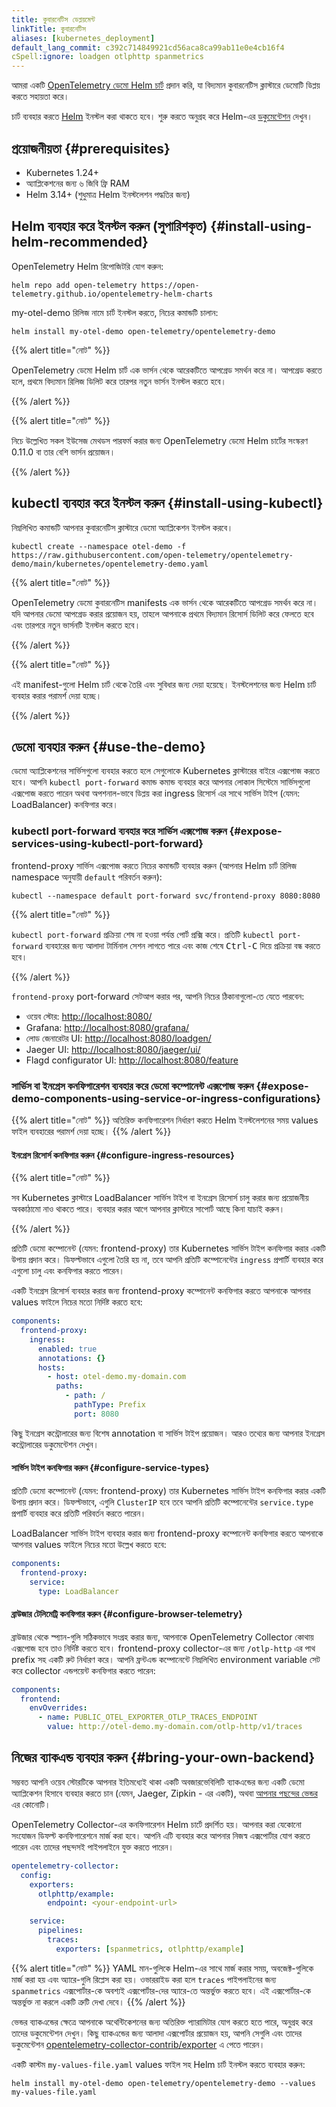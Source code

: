 ```yaml
---
title: কুবারনেটিস ডেপ্লয়মেন্ট
linkTitle: কুবারনেটিস
aliases: [kubernetes_deployment]
default_lang_commit: c392c714849921cd56aca8ca99ab11e0e4cb16f4
cSpell:ignore: loadgen otlphttp spanmetrics
---
```


আমরা একটি
[OpenTelemetry ডেমো Helm চার্ট](/docs/platforms/kubernetes/helm/demo/) প্রদান করি,
যা বিদ্যমান কুবারনেটিস ক্লাস্টারে ডেমোটি ডিপ্লয় করতে সহায়তা করে।

চার্ট ব্যবহার করতে [Helm](https://helm.sh) ইনস্টল করা থাকতে হবে। শুরু করতে
অনুগ্রহ করে Helm-এর [ডকুমেন্টেশন](https://helm.sh/docs/) দেখুন।

## প্রয়োজনীয়তা {#prerequisites}

- Kubernetes 1.24+
- অ্যাপ্লিকেশনের জন্য ৬ জিবি ফ্রি RAM
- Helm 3.14+ (শুধুমাত্র Helm ইনস্টলেশন পদ্ধতির জন্য)

## Helm ব্যবহার করে ইনস্টল করুন (সুপারিশকৃত) {#install-using-helm-recommended}

OpenTelemetry Helm রিপোজিটরি যোগ করুন:

```shell
helm repo add open-telemetry https://open-telemetry.github.io/opentelemetry-helm-charts
```

my-otel-demo রিলিজ নামে চার্ট ইনস্টল করতে, নিচের
কমান্ডটি চালান:

```shell
helm install my-otel-demo open-telemetry/opentelemetry-demo
```

{{% alert title="নোট" %}}

OpenTelemetry ডেমো Helm চার্ট এক ভার্সন থেকে আরেকটিতে আপগ্রেড
সমর্থন করে না। আপগ্রেড করতে হলে, প্রথমে বিদ্যমান রিলিজ ডিলিট করে তারপর
নতুন ভার্সন ইনস্টল করতে হবে।

{{% /alert %}}

{{% alert title="নোট" %}}

নিচে উল্লেখিত সকল ইউসেজ মেথডস পারফর্ম করার জন্য OpenTelemetry ডেমো
Helm চার্টের সংস্করণ 0.11.0 বা তার বেশি ভার্সন প্রয়োজন।

{{% /alert %}}

## kubectl ব্যবহার করে ইনস্টল করুন {#install-using-kubectl}

নিম্নলিখিত কমান্ডটি আপনার কুবারনেটিস ক্লাস্টারে ডেমো অ্যাপ্লিকেশন
ইনস্টল করবে।

```shell
kubectl create --namespace otel-demo -f https://raw.githubusercontent.com/open-telemetry/opentelemetry-demo/main/kubernetes/opentelemetry-demo.yaml
```

{{% alert title="নোট" %}}

OpenTelemetry ডেমো কুবারনেটিস manifests এক ভার্সন থেকে আরেকটিতে আপগ্রেড সমর্থন করে না।
যদি আপনার ডেমো আপগ্রেড করার প্রয়োজন হয়, তাহলে আপনাকে প্রথমে বিদ্যমান রিসোর্স ডিলিট করে
ফেলতে হবে এবং তারপরে নতুন ভার্সনটি ইনস্টল করতে হবে।

{{% /alert %}}

{{% alert title="নোট" %}}

এই manifest-গুলো Helm চার্ট থেকে তৈরি এবং সুবিধার জন্য দেয়া হয়েছে।
ইনস্টলেশনের জন্য Helm চার্ট ব্যবহার করার পরামর্শ দেয়া হচ্ছে।

{{% /alert %}}

## ডেমো ব্যবহার করুন {#use-the-demo}

ডেমো অ্যাপ্লিকেশনের সার্ভিসগুলো ব্যবহার করতে হলে সেগুলোকে Kubernetes ক্লাস্টারের বাইরে
এক্সপোজ করতে হবে। আপনি `kubectl port-forward` কমান্ড কমান্ড ব্যবহার করে আপনার
লোকাল সিস্টেমে সার্ভিসগুলো এক্সপোজ করতে পারেন অথবা অপশনাল-ভাবে ডিপ্লয় করা ingress
রিসোর্স এর সাথে সার্ভিস টাইপ (যেমন: LoadBalancer) কনফিগার করে।

### kubectl port-forward ব্যবহার করে সার্ভিস এক্সপোজ করুন {#expose-services-using-kubectl-port-forward}

frontend-proxy সার্ভিস এক্সপোজ করতে নিচের কমান্ডটি ব্যবহার করুন (আপনার
Helm চার্ট রিলিজ namespace অনুযায়ী `default` পরিবর্তন করুন):

```shell
kubectl --namespace default port-forward svc/frontend-proxy 8080:8080
```

{{% alert title="নোট" %}}

`kubectl port-forward` প্রক্রিয়া শেষ না হওয়া পর্যন্ত পোর্ট প্রক্সি করে।
প্রতিটি `kubectl port-forward` ব্যবহারের জন্য আলাদা টার্মিনাল সেশন
লাগতে পারে এবং কাজ শেষে <kbd>Ctrl-C</kbd> দিয়ে প্রক্রিয়া বন্ধ
করতে হবে।

{{% /alert %}}

`frontend-proxy` port-forward সেটআপ করার পর, আপনি নিচের ঠিকানাগুলো-তে যেতে পারবেন:

- ওয়েব স্টোর: <http://localhost:8080/>
- Grafana: <http://localhost:8080/grafana/>
- লোড জেনারেটর UI: <http://localhost:8080/loadgen/>
- Jaeger UI: <http://localhost:8080/jaeger/ui/>
- Flagd configurator UI: <http://localhost:8080/feature>

### সার্ভিস বা ইনগ্রেস কনফিগারেশন ব্যবহার করে ডেমো কম্পোনেন্ট এক্সপোজ করুন {#expose-demo-components-using-service-or-ingress-configurations}

{{% alert title="নোট" %}} অতিরিক্ত কনফিগারেশন নির্ধারণ করতে Helm ইনস্টলেশনের
সময় values ফাইল ব্যবহারের পরামর্শ দেয়া হচ্ছে।
{{% /alert %}}

#### ইনগ্রেস রিসোর্স কনফিগার করুন {#configure-ingress-resources}

{{% alert title="নোট" %}}

সব Kubernetes ক্লাস্টারে LoadBalancer সার্ভিস টাইপ বা ইনগ্রেস রিসোর্স
চালু করার জন্য প্রয়োজনীয় অবকাঠামো নাও থাকতে পারে। ব্যবহার করার
আগে আপনার ক্লাস্টারে সাপোর্ট আছে কিনা যাচাই করুন।

{{% /alert %}}

প্রতিটি ডেমো কম্পোনেন্ট (যেমন: frontend-proxy) তার Kubernetes সার্ভিস টাইপ কনফিগার
করার একটি উপায় প্রদান করে। ডিফল্টভাবে এগুলো তৈরি হয় না, তবে আপনি প্রতিটি
কম্পোনেন্টের `ingress` প্রপার্টি ব্যবহার করে এগুলো চালু এবং কনফিগার করতে পারেন।

একটি ইনগ্রেস রিসোর্স ব্যবহার করার জন্য frontend-proxy কম্পোনেন্ট কনফিগার করতে
আপনাকে আপনার values ফাইলে নিচের মতো নির্দিষ্ট করতে হবে:

```yaml
components:
  frontend-proxy:
    ingress:
      enabled: true
      annotations: {}
      hosts:
        - host: otel-demo.my-domain.com
          paths:
            - path: /
              pathType: Prefix
              port: 8080
```

কিছু ইনগ্রেস কন্ট্রোলারের জন্য বিশেষ annotation বা সার্ভিস টাইপ প্রয়োজন। আরও তথ্যের
জন্য আপনার ইনগ্রেস কন্ট্রোলারের ডকুমেন্টেশন দেখুন।

#### সার্ভিস টাইপ কনফিগার করুন {#configure-service-types}

প্রতিটি ডেমো কম্পোনেন্ট (যেমন: frontend-proxy) তার Kubernetes সার্ভিস টাইপ কনফিগার
করার একটি উপায় প্রদান করে। ডিফল্টভাবে, এগুলি `ClusterIP` হবে তবে আপনি প্রতিটি
কম্পোনেন্টের `service.type` প্রপার্টি ব্যবহার করে প্রতিটি পরিবর্তন করতে পারেন।

LoadBalancer সার্ভিস টাইপ ব্যবহার করার জন্য frontend-proxy কম্পোনেন্ট কনফিগার করতে
আপনাকে আপনার values ফাইলে নিচের মতো উল্লেখ করতে হবে:

```yaml
components:
  frontend-proxy:
    service:
      type: LoadBalancer
```

#### ব্রাউজার টেলিমেট্রি কনফিগার করুন {#configure-browser-telemetry}

ব্রাউজার থেকে স্প্যান-গুলি সঠিকভাবে সংগ্রহ করার জন্য, আপনাকে OpenTelemetry
Collector কোথায় এক্সপোজ হবে তাও নির্দিষ্ট করতে হবে। frontend-proxy collector-এর
জন্য `/otlp-http` এর পাথ prefix সহ একটি রুট নির্ধারণ করে। আপনি ফ্রন্টএন্ড
কম্পোনেন্টে নিম্নলিখিত environment variable সেট করে collector এন্ডপয়েন্ট কনফিগার
করতে পারেন:

```yaml
components:
  frontend:
    envOverrides:
      - name: PUBLIC_OTEL_EXPORTER_OTLP_TRACES_ENDPOINT
        value: http://otel-demo.my-domain.com/otlp-http/v1/traces
```

## নিজের ব্যাকএন্ড ব্যবহার করুন {#bring-your-own-backend}

সম্ভবত আপনি ওয়েব স্টোরটিকে আপনার ইতিমধ্যেই থাকা একটি অবজারভেবিলিটি ব্যাকএন্ডের
জন্য একটি ডেমো অ্যাপ্লিকেশন হিসাবে ব্যবহার করতে চান (যেমন, Jaeger, Zipkin - এর
একটি), অথবা [আপনার পছন্দের ভেন্ডর](/ecosystem/vendors/) এর কোনোটি।

OpenTelemetry Collector-এর কনফিগারেশন Helm চার্টে প্রদর্শিত হয়। আপনার করা যেকোনো
সংযোজন ডিফল্ট কনফিগারেশনে মার্জ করা হবে। আপনি এটি ব্যবহার করে আপনার নিজস্ব
এক্সপোর্টার যোগ করতে পারেন এবং তাদের পছন্দসই পাইপলাইনে যুক্ত করতে পারেন।

```yaml
opentelemetry-collector:
  config:
    exporters:
      otlphttp/example:
        endpoint: <your-endpoint-url>

    service:
      pipelines:
        traces:
          exporters: [spanmetrics, otlphttp/example]
```

{{% alert title="নোট" %}} YAML মান-গুলিকে Helm-এর সাথে মার্জ করার সময়, অবজেক্ট-গুলিকে
মার্জ করা হয় এবং অ্যারে-গুলি রিপ্লেস করা হয়। ওভাররাইড করা হলে `traces` পাইপলাইনের জন্য
`spanmetrics` এক্সপোর্টার-কে অবশ্যই এক্সপোর্টার-দের অ্যারে-তে অন্তর্ভুক্ত করতে হবে।
এই এক্সপোর্টার-কে অন্তর্ভুক্ত না করলে একটি ত্রুটি দেখা দেবে। {{% /alert %}}

ভেন্ডর ব্যাকএন্ডের ক্ষেত্রে আপনাকে অথেন্টিকেশনের জন্য অতিরিক্ত প্যারামিটার যোগ করতে হতে পারে,
অনুগ্রহ করে তাদের ডকুমেন্টেশন দেখুন। কিছু ব্যাকএন্ডের জন্য আলাদা এক্সপোর্টার প্রয়োজন হয়, আপনি
সেগুলি এবং তাদের ডকুমেন্টেশন
[opentelemetry-collector-contrib/exporter](https://github.com/open-telemetry/opentelemetry-collector-contrib/tree/main/exporter) এ পেতে পারেন।

একটি কাস্টম `my-values-file.yaml` values ফাইল সহ Helm চার্ট ইনস্টল করতে ব্যবহার করুন:

```shell
helm install my-otel-demo open-telemetry/opentelemetry-demo --values my-values-file.yaml
```
